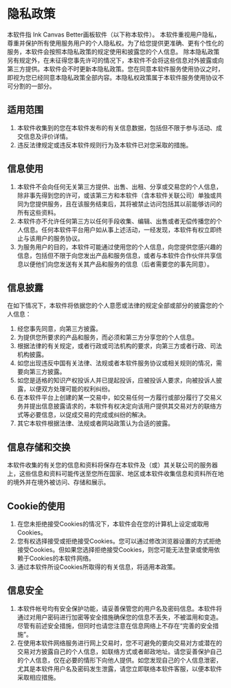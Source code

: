# 隐私政策
本软件指 Ink Canvas Better画板软件（以下称本软件）。
本软件重视用户隐私，尊重并保护所有使用服务用户的个人隐私权。为了给您提供更准确、更有个性化的服务，本软件会按照本隐私政策的规定使用和披露您的个人信息。
除本隐私政策另有规定外，在未征得您事先许可的情况下，本软件不会将这些信息对外披露或向第三方提供。本软件会不时更新本隐私政策。您在同意本软件服务使用协议之时，即视为您已经同意本隐私政策全部内容。本隐私权政策属于本软件服务使用协议不可分割的一部分。

## 适用范围
1. 本软件收集到的您在本软件发布的有关信息数据，包括但不限于参与活动、成交信息及评价详情。
2. 违反法律规定或违反本软件规则行为及本软件已对您采取的措施。

## 信息使用
1. 本软件不会向任何无关第三方提供、出售、出租、分享或交易您的个人信息，除非事先得到您的许可，或该第三方和本软件（含本软件关联公司）单独或共同为您提供服务，且在该服务结束后，其将被禁止访问包括其以前能够访问的所有这些资料。
2. 本软件亦不允许任何第三方以任何手段收集、编辑、出售或者无偿传播您的个人信息。任何本软件平台用户如从事上述活动，一经发现，本软件有权立即终止与该用户的服务协议。
3. 为服务用户的目的，本软件可能通过使用您的个人信息，向您提供您感兴趣的信息，包括但不限于向您发出产品和服务信息，或者与本软件合作伙伴共享信息以便他们向您发送有关其产品和服务的信息（后者需要您的事先同意）。

## 信息披露
在如下情况下，本软件将依据您的个人意愿或法律的规定全部或部分的披露您的个人信息：
1. 经您事先同意，向第三方披露。
2. 为提供您所要求的产品和服务，而必须和第三方分享您的个人信息。
3. 根据法律的有关规定，或者行政或司法机构的要求，向第三方或者行政、司法机构披露。
4. 如您出现违反中国有关法律、法规或者本软件服务协议或相关规则的情况，需要向第三方披露。
5. 如您是适格的知识产权投诉人并已提起投诉，应被投诉人要求，向被投诉人披露，以便双方处理可能的权利纠纷。
6. 在本软件平台上创建的某一交易中，如交易任何一方履行或部分履行了交易义务并提出信息披露请求的，本软件有权决定向该用户提供其交易对方的联络方式等必要信息，以促成交易的完成或纠纷的解决。
7. 其它本软件根据法律、法规或者网站政策认为合适的披露。

## 信息存储和交换
本软件收集的有关您的信息和资料将保存在本软件及（或）其关联公司的服务器上，这些信息和资料可能传送至您所在国家、地区或本软件收集信息和资料所在地的境外并在境外被访问、存储和展示。

## Cookie的使用
1. 在您未拒绝接受Cookies的情况下，本软件会在您的计算机上设定或取用Cookies。
2. 您有权选择接受或拒绝接受Cookies。您可以通过修改浏览器设置的方式拒绝接受Cookies。但如果您选择拒绝接受Cookies，则您可能无法登录或使用依赖于Cookies的本软件网络。
3. 通过本软件所设Cookies所取得的有关信息，将适用本政策。

## 信息安全
1. 本软件帐号均有安全保护功能，请妥善保管您的用户名及密码信息。本软件将通过对用户密码进行加密等安全措施确保您的信息不丢失，不被滥用和变造。尽管有前述安全措施，但同时也请您注意在信息网络上不存在“完善的安全措施”。
2. 在使用本软件网络服务进行网上交易时，您不可避免的要向交易对方或潜在的交易对方披露自己的个人信息，如联络方式或者邮政地址。请您妥善保护自己的个人信息，仅在必要的情形下向他人提供。如您发现自己的个人信息泄密，尤其是本软件用户名及密码发生泄露，请您立即联络本软件客服，以便本软件采取相应措施。
